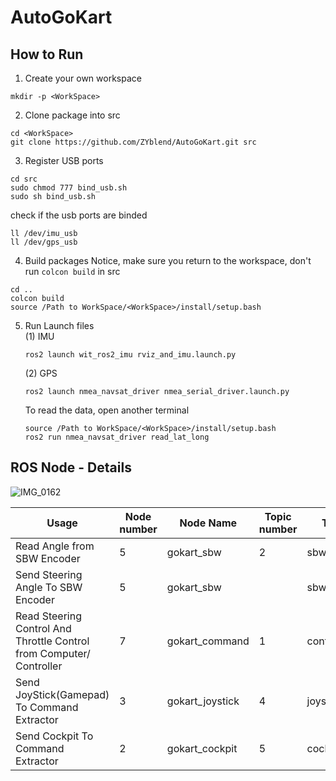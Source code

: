 # AutoGoKart

## How to Run
1. Create your own workspace
```
mkdir -p <WorkSpace>
```
2. Clone package into src
```
cd <WorkSpace>
git clone https://github.com/ZYblend/AutoGoKart.git src
```
3. Register USB ports
```
cd src
sudo chmod 777 bind_usb.sh
sudo sh bind_usb.sh
```
check if the usb ports are binded
```
ll /dev/imu_usb
ll /dev/gps_usb
```
4. Build packages
Notice, make sure you return to the workspace, don't run `colcon build` in src
```
cd ..
colcon build
source /Path to WorkSpace/<WorkSpace>/install/setup.bash
```
5. Run Launch files <br>
   (1) IMU
   ```
   ros2 launch wit_ros2_imu rviz_and_imu.launch.py
   ```
   (2) GPS
   ```
   ros2 launch nmea_navsat_driver nmea_serial_driver.launch.py
   ```
   To read the data, open another terminal
   ```
   source /Path to WorkSpace/<WorkSpace>/install/setup.bash
   ros2 run nmea_navsat_driver read_lat_long
   ```
   
## ROS Node - Details

![IMG_0162](https://github.com/Naveenkumarar/AutoGoKart/assets/29993827/5eb8c6c0-c0e8-4dfe-831c-f43d045df81f)

Usage  |  Node number  |  Node Name  |  Topic number  |  Topic Name  |  Msg Type
---  |---  |---  |---  |---  |---
Read Angle from SBW Encoder  |  5  |  gokart_sbw  |  2  |  sbw_feedback  |   geometery_msgs/msg/PointStamped
Send Steering Angle To SBW Encoder  |  5  |  gokart_sbw  |     |  sbw_control  |   geometery_msgs/msg/PointStamped
Read Steering Control And Throttle Control from Computer/ Controller  |  7  | gokart_command  |  1  |  control_command  |  geometery_msgs/msg/PointStamped
Send JoyStick(Gamepad) To Command Extractor  |  3  |  gokart_joystick  |  4   |  joystick_command  |   sensor_msgs/msg/joy
Send Cockpit To Command Extractor  |  2  |  gokart_cockpit  |  5   |  cockpit_command  |   geometery_msgs/msg/PointStamped





 

